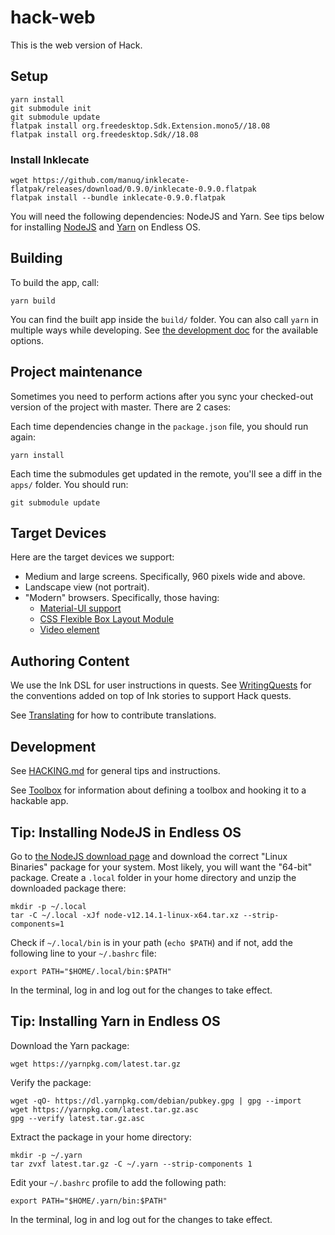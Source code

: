 # hack-web

This is the web version of Hack.

## Setup

    yarn install
    git submodule init
    git submodule update
    flatpak install org.freedesktop.Sdk.Extension.mono5//18.08
    flatpak install org.freedesktop.Sdk//18.08

### Install Inklecate
    wget https://github.com/manuq/inklecate-flatpak/releases/download/0.9.0/inklecate-0.9.0.flatpak
    flatpak install --bundle inklecate-0.9.0.flatpak

You will need the following dependencies: NodeJS and Yarn. See tips
below for installing [NodeJS](#tip-installing-nodejs-in-endless-os)
and [Yarn](#tip-installing-yarn-in-endless-os) on Endless OS.

## Building

To build the app, call:

    yarn build

You can find the built app inside the `build/` folder. You can also
call `yarn` in multiple ways while developing. See [the development
doc](./HACKING.md#run-test-build) for the available options.

## Project maintenance

Sometimes you need to perform actions after you sync your checked-out
version of the project with master. There are 2 cases:

Each time dependencies change in the `package.json` file, you should
run again:

    yarn install

Each time the submodules get updated in the remote, you'll see a diff
in the `apps/` folder. You should run:

    git submodule update

## Target Devices

Here are the target devices we support:

- Medium and large screens. Specifically, 960 pixels wide and above.
- Landscape view (not portrait).
- "Modern" browsers. Specifically, those having:
  - [Material-UI support](https://material-ui.com/getting-started/supported-platforms/#browser)
  - [CSS Flexible Box Layout Module](https://caniuse.com/#feat=flexbox)
  - [Video element](https://caniuse.com/#feat=video)

## Authoring Content

We use the Ink DSL for user instructions in quests. See
[WritingQuests](docs/WritingQuests.md) for the conventions added on
top of Ink stories to support Hack quests.

See [Translating](./docs/Translating.md) for how to contribute
translations.

## Development

See [HACKING.md](./HACKING.md) for general tips and instructions.

See [Toolbox](./docs/Toolbox.md) for information about defining a
toolbox and hooking it to a hackable app.

## Tip: Installing NodeJS in Endless OS

Go to [the NodeJS download page](https://nodejs.org/en/download/) and
download the correct "Linux Binaries" package for your system. Most
likely, you will want the "64-bit" package. Create a `.local` folder
in your home directory and unzip the downloaded package there:

    mkdir -p ~/.local
    tar -C ~/.local -xJf node-v12.14.1-linux-x64.tar.xz --strip-components=1

Check if `~/.local/bin` is in your path (`echo $PATH`) and if not, add
the following line to your `~/.bashrc` file:

    export PATH="$HOME/.local/bin:$PATH"

In the terminal, log in and log out for the changes to take effect.

## Tip: Installing Yarn in Endless OS

Download the Yarn package:

    wget https://yarnpkg.com/latest.tar.gz

Verify the package:

    wget -qO- https://dl.yarnpkg.com/debian/pubkey.gpg | gpg --import
    wget https://yarnpkg.com/latest.tar.gz.asc
    gpg --verify latest.tar.gz.asc

Extract the package in your home directory:

    mkdir -p ~/.yarn
    tar zvxf latest.tar.gz -C ~/.yarn --strip-components 1

Edit your `~/.bashrc` profile to add the following path:

    export PATH="$HOME/.yarn/bin:$PATH"

In the terminal, log in and log out for the changes to take effect.

